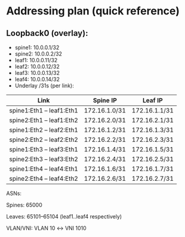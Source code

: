 # Addressing plan (quick reference)

## Loopback0 (overlay):

- spine1: 10.0.0.1/32
- spine2: 10.0.0.2/32
- leaf1: 10.0.0.11/32
- leaf2: 10.0.0.12/32
- leaf3: 10.0.0.13/32
- leaf4: 10.0.0.14/32
- Underlay /31s (per link):

| Link	| Spine IP|	Leaf IP |
| ---- | ---- | ---- |
|spine1:Eth1 – leaf1:Eth1|	172.16.1.0/31|	172.16.1.1/31|
|spine2:Eth1 – leaf1:Eth2|	172.16.2.0/31|	172.16.2.1/31|
|spine1:Eth2 – leaf2:Eth1|	172.16.1.2/31|	172.16.1.3/31|
|spine2:Eth2 – leaf2:Eth2|	172.16.2.2/31|	172.16.2.3/31|
|spine1:Eth3 – leaf3:Eth1|	172.16.1.4/31|	172.16.1.5/31|
|spine2:Eth3 – leaf3:Eth2|	172.16.2.4/31|	172.16.2.5/31|
|spine1:Eth4 – leaf4:Eth1|	172.16.1.6/31|	172.16.1.7/31|
|spine2:Eth4 – leaf4:Eth2|	172.16.2.6/31|	172.16.2.7/31|

ASNs:

Spines: 65000

Leaves: 65101–65104 (leaf1..leaf4 respectively)

VLAN/VNI: VLAN 10 ↔ VNI 1010
